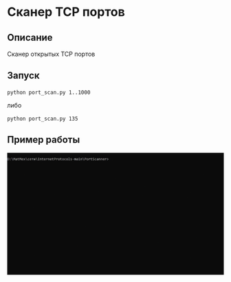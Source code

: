 # Сканер TCP портов

## Описание
Сканер открытых TCP портов

## Запуск
    python port_scan.py 1..1000
либо

    python port_scan.py 135

## Пример работы
![Demo](scannerDemo.gif)